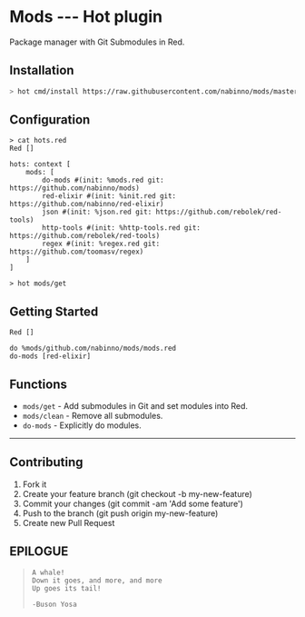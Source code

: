 # Mods --- Hot plugin
Package manager with Git Submodules in Red.

## Installation
```sh
> hot cmd/install https://raw.githubusercontent.com/nabinno/mods/master/mods.red
```

## Configuration
```red
> cat hots.red
Red []

hots: context [
    mods: [
        do-mods #(init: %mods.red git: https://github.com/nabinno/mods)
        red-elixir #(init: %init.red git: https://github.com/nabinno/red-elixir)
        json #(init: %json.red git: https://github.com/rebolek/red-tools)
        http-tools #(init: %http-tools.red git: https://github.com/rebolek/red-tools)
        regex #(init: %regex.red git: https://github.com/toomasv/regex)
    ]
]

> hot mods/get
```

## Getting Started
```red:init.red
Red []

do %mods/github.com/nabinno/mods/mods.red
do-mods [red-elixir]
```

## Functions
- `mods/get` - Add submodules in Git and set modules into Red.
- `mods/clean` - Remove all submodules.
- `do-mods` - Explicitly do modules.

---

## Contributing
1. Fork it
2. Create your feature branch (git checkout -b my-new-feature)
3. Commit your changes (git commit -am 'Add some feature')
4. Push to the branch (git push origin my-new-feature)
5. Create new Pull Request

## EPILOGUE
>     A whale!
>     Down it goes, and more, and more
>     Up goes its tail!
>
>     -Buson Yosa
